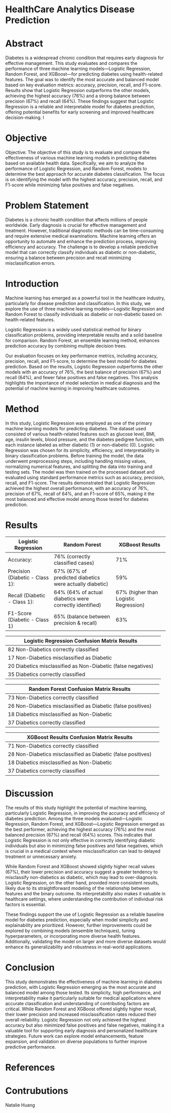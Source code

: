 # HealthCare Analytics Disease Prediction
<h1>Abstract</h1> 
Diabetes is a widespread chronic condition that requires early diagnosis for effective management. This study evaluates and compares the performance of three machine learning models—Logistic Regression, Random Forest, and XGBoost—for predicting diabetes using health-related features. The goal was to identify the most accurate and balanced model based on key evaluation metrics: accuracy, precision, recall, and F1-score. Results show that Logistic Regression outperforms the other models, achieving the highest accuracy (76%) and a strong balance between precision (67%) and recall (64%). These findings suggest that Logistic Regression is a reliable and interpretable model for diabetes prediction, offering potential benefits for early screening and improved healthcare decision-making. l

<h1>Objective</h1> 
Objective: The objective of this study is to evaluate and compare the effectiveness of various machine learning models in predicting diabetes based on available health data. Specifically, we aim to analyze the performance of Logistic Regression, and Random Forest, models to determine the best approach for accurate diabetes classification. The focus is on identifying the model with the highest accuracy, precision, recall, and F1-score while minimizing false positives and false negatives. 

<h1>Problem Statement</h1> Diabetes is a chronic health condition that affects millions of people worldwide. Early diagnosis is crucial for effective management and treatment. However, traditional diagnostic methods can be time-consuming and require extensive medical examinations. Machine learning offers an opportunity to automate and enhance the prediction process, improving efficiency and accuracy. The challenge is to develop a reliable predictive model that can correctly classify individuals as diabetic or non-diabetic, ensuring a balance between precision and recall minimizing misclassification errors. 

<h1>Introduction</h1> Machine learning has emerged as a powerful tool in the healthcare industry, particularly for disease prediction and classification. In this study, we explore the use of three machine learning models—Logistic Regression and Random Forest to classify individuals as diabetic or non-diabetic based on health-related features. 

Logistic Regression is a widely used statistical method for binary classification problems, providing interpretable results and a solid baseline for comparison. Random Forest, an ensemble learning method, enhances prediction accuracy by combining multiple decision trees.  

Our evaluation focuses on key performance metrics, including accuracy, precision, recall, and F1-score, to determine the best model for diabetes prediction. Based on the results, Logistic Regression outperforms the other models with an accuracy of 76%, the best balance of precision (67%) and recall (64%), and fewer false positives and false negatives. This analysis highlights the importance of model selection in medical diagnosis and the potential of machine learning in improving healthcare outcomes. 

<h1>Method</h1> In this study, Logistic Regression was employed as one of the primary machine learning models for predicting diabetes. The dataset used consisted of various health-related features such as glucose level, BMI, age, insulin levels, blood pressure, and the diabetes pedigree function, with each instance labeled as either diabetic (1) or non-diabetic (0). Logistic Regression was chosen for its simplicity, efficiency, and interpretability in binary classification problems. Before training the model, the data underwent preprocessing steps, including handling missing values, normalizing numerical features, and splitting the data into training and testing sets. The model was then trained on the processed dataset and evaluated using standard performance metrics such as accuracy, precision, recall, and F1-score. The results demonstrated that Logistic Regression achieved the highest overall performance, with an accuracy of 76%, precision of 67%, recall of 64%, and an F1-score of 65%, making it the most balanced and effective model among those tested for diabetes prediction. 

 

 <h1>Results</h1> 

| Logistic Regression| Random Forest| XGBoost Results|
| --- | --- |---|
| Accuracy:  | 76% (correctly classified cases) |71% | 70% |
| Precision (Diabetic - Class 1):  | 67% (67% of predicted diabetics were actually diabetic)  | 59%| 57%|
| Recall (Diabetic - Class 1):|  64% (64% of actual diabetics were correctly identified) |67% (higher than Logistic Regression)|67% (same as Random Forest)|
| F1-Score (Diabetic - Class 1) | 65% (balance between precision & recall)|63%|62% |

| Logistic Regression Confusion Matrix Results| |
| --- |--- |
|82 Non-Diabetics correctly classified |
|17 Non-Diabetics misclassified as Diabetic  |
|20 Diabetics misclassified as Non-Diabetic (false negatives) |
|35 Diabetics correctly classified |



| Random Forest Confusion Matrix Results| |
| --- | --- |
|73 Non-Diabetics correctly classified |
|26 Non-Diabetics misclassified as Diabetic (false positives)  |
|18 Diabetics misclassified as Non-Diabetic |
|37 Diabetics correctly classified  |


| XGBoost Results Confusion Matrix Results| |
| --- | --- |
|71 Non-Diabetics correctly classified  |
|28 Non-Diabetics misclassified as Diabetic (false positives)   |
|18 Diabetics misclassified as Non-Diabetic |
|37 Diabetics correctly classified  |

  
 <h1>Discussion</h1>
 
The results of this study highlight the potential of machine learning, particularly Logistic Regression, in improving the accuracy and efficiency of diabetes prediction. Among the three models evaluated—Logistic Regression, Random Forest, and XGBoost—Logistic Regression emerged as the best performer, achieving the highest accuracy (76%) and the most balanced precision (67%) and recall (64%) scores. This indicates that Logistic Regression is not only effective in correctly identifying diabetic individuals but also in minimizing false positives and false negatives, which is crucial in a medical context where misclassification can lead to delayed treatment or unnecessary anxiety. 

While Random Forest and XGBoost showed slightly higher recall values (67%), their lower precision and accuracy suggest a greater tendency to misclassify non-diabetics as diabetic, which may lead to over-diagnosis. Logistic Regression, on the other hand, provided more consistent results, likely due to its straightforward modeling of the relationship between features and the binary outcome. Its interpretability also makes it valuable in healthcare settings, where understanding the contribution of individual risk factors is essential. 

These findings support the use of Logistic Regression as a reliable baseline model for diabetes prediction, especially when model simplicity and explainability are prioritized. However, further improvements could be explored by combining models (ensemble techniques), tuning hyperparameters, or incorporating more diverse health features. Additionally, validating the model on larger and more diverse datasets would enhance its generalizability and robustness in real-world applications. 

 
<h1>Conclusion</h1> 
 
This study demonstrates the effectiveness of machine learning in diabetes prediction, with Logistic Regression emerging as the most accurate and balanced model among those tested. Its simplicity, high performance, and interpretability make it particularly suitable for medical applications where accurate classification and understanding of contributing factors are critical. While Random Forest and XGBoost offered slightly higher recall, their lower precision and increased misclassification rates reduced their overall reliability. Logistic Regression not only achieved the highest accuracy but also minimized false positives and false negatives, making it a valuable tool for supporting early diagnosis and personalized healthcare strategies. Future work can explore model enhancements, feature expansion, and validation on diverse populations to further improve predictive performance. 

  <h1>References</h1> 
 
 <h1>Contrubutions</h1> 
 Natalie Huang
 
 

 


